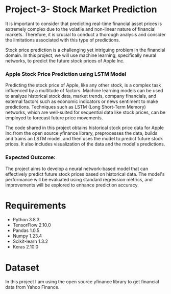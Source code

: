 # Project-3- Stock Market Prediction

It is important to consider that predicting real-time financial asset prices is extremely complex due to the volatile and non-linear nature of financial markets. Therefore, it is crucial to conduct a thorough analysis and consider the limitations associated with this type of predictions.

Stock price prediction is a challenging yet intriguing problem in the financial domain. In this project, we will use machine learning, specifically neural networks, to predict the future stock prices of Apple Inc.

### Apple Stock Price Prediction using LSTM Model

Predicting the stock price of Apple, like any other stock, is a complex task influenced by a multitude of factors. Machine learning models can be used to analyze historical stock data, market trends, company financials, and external factors such as economic indicators or news sentiment to make predictions. Techniques such as LSTM (Long Short-Term Memory) networks, which are well-suited for sequential data like stock prices, can be employed to forecast future price movements. 


The code shared in this project obtains historical stock price data for Apple Inc from the open source yfinance library, preprocesses the data, builds and trains an LSTM model, and then uses the model to predict future stock prices. It also includes visualization of the data and the model's predictions.

### Expected Outcome:

The project aims to develop a neural network-based model that can effectively predict future stock prices based on historical data. The model's performance will be evaluated using standard regression metrics, and improvements will be explored to enhance prediction accuracy.


# Requirements

* Python 3.8.3
* TensorFlow 2.10.0
* Pandas 1.0.5
* Numpy 1.23.4
* Scikit-learn 1.3.2
* Keras 2.10.0


# Dataset

In this project I am using the open source yfinance library to get financial data from Yahoo Finance.

